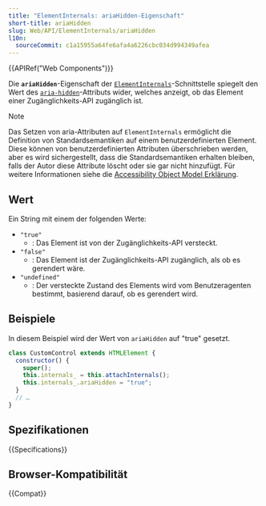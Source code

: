 ```yaml
---
title: "ElementInternals: ariaHidden-Eigenschaft"
short-title: ariaHidden
slug: Web/API/ElementInternals/ariaHidden
l10n:
  sourceCommit: c1a15955a64fe6afa4a6226cbc034d994349afea
---
```


{{APIRef("Web Components")}}

Die **`ariaHidden`**-Eigenschaft der [`ElementInternals`](/de/docs/Web/API/ElementInternals)-Schnittstelle spiegelt den Wert des [`aria-hidden`](/de/docs/Web/Accessibility/ARIA/Reference/Attributes/aria-hidden)-Attributs wider, welches anzeigt, ob das Element einer Zugänglichkeits-API zugänglich ist.

> [!NOTE]
> Das Setzen von aria-Attributen auf `ElementInternals` ermöglicht die Definition von Standardsemantiken auf einem benutzerdefinierten Element. Diese können von benutzerdefinierten Attributen überschrieben werden, aber es wird sichergestellt, dass die Standardsemantiken erhalten bleiben, falls der Autor diese Attribute löscht oder sie gar nicht hinzufügt. Für weitere Informationen siehe die [Accessibility Object Model Erklärung](https://wicg.github.io/aom/explainer.html#default-semantics-for-custom-elements-via-the-elementinternals-object).

## Wert

Ein String mit einem der folgenden Werte:

- `"true"`
  - : Das Element ist von der Zugänglichkeits-API versteckt.
- `"false"`
  - : Das Element ist der Zugänglichkeits-API zugänglich, als ob es gerendert wäre.
- `"undefined"`
  - : Der versteckte Zustand des Elements wird vom Benutzeragenten bestimmt, basierend darauf, ob es gerendert wird.

## Beispiele

In diesem Beispiel wird der Wert von `ariaHidden` auf "true" gesetzt.

```js
class CustomControl extends HTMLElement {
  constructor() {
    super();
    this.internals_ = this.attachInternals();
    this.internals_.ariaHidden = "true";
  }
  // …
}
```

## Spezifikationen

{{Specifications}}

## Browser-Kompatibilität

{{Compat}}
